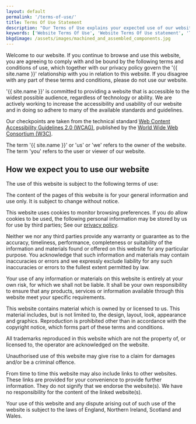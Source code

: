```yaml
---
layout: default
permalink: '/terms-of-use/'
title: Terms Of Use Statement
description: "Our Terms of Use explains your expected use of our website and the content. If you do not agree with our terms then please do not use our website."
keywords: ['Website Terms Of Use', 'Website Terms Of Use statement', 'Terms Of Use statement', 'Terms Of Use policy']
bkgdimage: /assets/images/machined_and_assembled_components.jpg
---
```


Welcome to our website. If you continue to browse and use this website, you are agreeing to comply with and be bound by the following terms and conditions of use, which together with our privacy policy govern the '{{ site.name }}' relationship with you in relation to this website. If you disagree with any part of these terms and conditions, please do not use our website.

'{{ site.name }}' is committed to providing a website that is accessible to the widest possible audience, regardless of technology or ability. We are actively working to increase the accessibility and usability of our website and in doing so adhere to many of the available standards and guidelines.

Our checkpoints are taken from the technical standard [Web Content Accessibility Guidelines 2.0 (WCAG)](https://www.w3.org/WAI/intro/wcag), published by the [World Wide Web Consortium (W3C)](https://www.w3.org/).

The term '{{ site.name }}' or 'us' or 'we' refers to the owner of the website. The term 'you' refers to the user or viewer of our website.

## How we expect you to use our website

The use of this website is subject to the following terms of use:

The content of the pages of this website is for your general information and use only. It is subject to change without notice.

This website uses cookies to monitor browsing preferences. If you do allow cookies to be used, the following personal information may be stored by us for use by third parties; See our [privacy policy](/policies/#privacy-policy).

Neither we nor any third parties provide any warranty or guarantee as to the accuracy, timeliness, performance, completeness or suitability of the information and materials found or offered on this website for any particular purpose. You acknowledge that such information and materials may contain inaccuracies or errors and we expressly exclude liability for any such inaccuracies or errors to the fullest extent permitted by law.

Your use of any information or materials on this website is entirely at your own risk, for which we shall not be liable. It shall be your own responsibility to ensure that any products, services or information available through this website meet your specific requirements.

This website contains material which is owned by or licensed to us. This material includes, but is not limited to, the design, layout, look, appearance and graphics. Reproduction is prohibited other than in accordance with the copyright notice, which forms part of these terms and conditions.

All trademarks reproduced in this website which are not the property of, or licensed to, the operator are acknowledged on the website.

Unauthorised use of this website may give rise to a claim for damages and/or be a criminal offence.

From time to time this website may also include links to other websites. These links are provided for your convenience to provide further information. They do not signify that we endorse the website(s). We have no responsibility for the content of the linked website(s).

Your use of this website and any dispute arising out of such use of the website is subject to the laws of England, Northern Ireland, Scotland and Wales.

